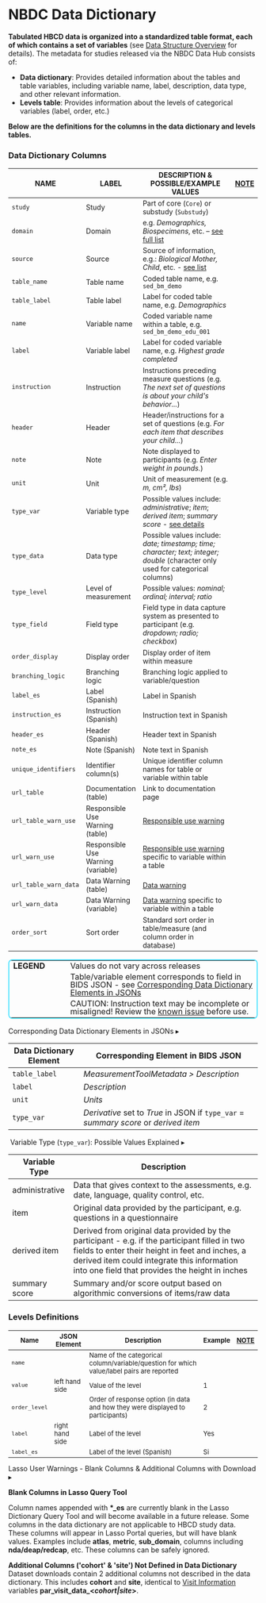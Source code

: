 # NBDC Data Dictionary

**Tabulated HBCD data is organized into a standardized table format, each of which contains a set of variables** (see [Data Structure Overview](../datacuration/overview.md) for details). The metadata for studies released via the NBDC Data Hub consists of:

 - **Data dictionary**: Provides detailed information about the tables and table variables, including variable name, label, description, data type, and other relevant information. 
 - **Levels table**: Provides information about the levels of categorical variables (label, order, etc.)

**Below are the definitions for the columns in the data dictionary and levels tables.**

### Data Dictionary Columns
<!-- DD -->
<table class="compact-table" style="font-size: 14px;">
<thead>
<tr>
  <th style="width: 15%;">NAME</th>
  <th style="width: 20%;">LABEL</th>
  <th>DESCRIPTION & POSSIBLE/EXAMPLE VALUES</th>
  <th style="width: 3%; text-align:center;"><a href="#legend">NOTE</a></th>
</tr>
</thead>
<tbody>
<!-- CORE METADATA -->
<tr>
  <td><code>study</code></td>
  <td>Study</td>
  <td style="word-wrap: break-word; white-space: normal;">Part of core (<code>Core</code>) or substudy (<code>Substudy</code>)</td>
  <td></td>
</tr>
<tr>
  <td><code>domain</code></td>
  <td>Domain</td>
  <td style="word-wrap: break-word; white-space: normal;">e.g. <i>Demographics, Biospecimens</i>, etc. – <a href="#domain-source-values">see full list</a></td>
  <td></td>
</tr>
<tr>
  <td><code>source</code></td>
  <td>Source</td>
  <td style="word-wrap: break-word; white-space: normal;">Source of information, e.g.: <i>Biological Mother, Child</i>, etc. - <a href="#domain-source-values">see list</a></td>
  <td></td>
</tr>
<!-- TABLE STRUCTURE -->
<tr>
  <td><code>table_name</code></td>
  <td>Table name</td>
  <td style="word-wrap: break-word; white-space: normal;">Coded table name, e.g. <code>sed_bm_demo</code></td>
  <td style="text-align:center;"><i class="fa-solid fa-lock" style="font-size: 1.2em;"></i></td>
</tr>
<tr>
  <td><code>table_label</code></td>
  <td>Table label</td>
  <td style="word-wrap: break-word; white-space: normal;">Label for coded table name, e.g. <i>Demographics</i></td>
  <td style="text-align:center;"><i style="font-size: 1.4em;" class="bi bi-filetype-json"></i></td>
</tr>
<!-- VARIABLE METADATA -->
<tr>
  <td><code>name</code></td>
  <td>Variable name</td>
  <td style="word-wrap: break-word; white-space: normal;">Coded variable name within a table, e.g. <code>sed_bm_demo_edu_001</code></td>
  <td style="text-align:center;"><i class="fa-solid fa-lock"></i></td>
</tr>
<tr>
  <td><code>label</code></td>
  <td>Variable label</td>
  <td style="word-wrap: break-word; white-space: normal;">Label for coded variable name, e.g. <i>Highest grade completed</i></td>
  <td style="text-align:center;"><i style="font-size: 1.4em;" class="bi bi-filetype-json"></i></td>
</tr>
<tr>
  <td><code>instruction</code></td>
  <td>Instruction</td>
  <td style="word-wrap: break-word; white-space: normal;">Instructions preceding measure questions (e.g. <i>The next set of questions is about your child's behavior...</i>)</td>
  <td style="text-align:center;"><i class="fas fa-exclamation-triangle" style="color:orange; font-size: 1.3em;"></i></td>
</tr>
<tr>
  <td><code>header</code></td>
  <td>Header</td>
  <td style="word-wrap: break-word; white-space: normal;">Header/instructions for a set of questions (e.g. <i>For each item that describes your child...</i>)</td>
  <td></td>
</tr>
<tr>
  <td><code>note</code></td>
  <td>Note</td>
  <td style="word-wrap: break-word; white-space: normal;">Note displayed to participants (e.g. <i>Enter weight in pounds.</i>)</td>
  <td></td>
</tr>
<tr>
  <td><code>unit</code></td>
  <td>Unit</td>
  <td style="word-wrap: break-word; white-space: normal;">Unit of measurement (e.g. <i>m, cm², lbs</i>)</td>
  <td style="text-align:center;"><i style="font-size: 1.4em;" class="bi bi-filetype-json"></i></td>
</tr>
<!-- VARIABLE TYPES -->
<tr>
  <td><code>type_var</code></td>
  <td>Variable type</td>
  <td style="word-wrap: break-word; white-space: normal;">Possible values include: <i>administrative</i>; <i>item</i>; <i>derived item</i>; <i>summary score</i> - <a href="">see details</a></td>
  <td style="text-align:center;"><i style="font-size: 1.4em;" class="bi bi-filetype-json"></i></td>
</tr>
<tr>
  <td><code>type_data</code></td>
  <td>Data type</td>
  <td style="word-wrap: break-word; white-space: normal;">Possible values include: <i>date; timestamp; time; character; text; integer; double</i> (character only used for categorical columns)</td>
  <td style="text-align:center;"><i class="fa-solid fa-lock"></i></td>
</tr>
<tr>
  <td><code>type_level</code></td>
  <td style="word-wrap: break-word; white-space: normal;">Level of measurement</td>
  <td style="word-wrap: break-word; white-space: normal;">Possible values: <i>nominal; ordinal; interval; ratio</i></td>
  <td></td>
</tr>
<tr>
  <td><code>type_field</code></td>
  <td>Field type</td>
  <td style="word-wrap: break-word; white-space: normal;">Field type in data capture system as presented to participant (e.g. <i>dropdown; radio; checkbox</i>)</td>
  <td></td>
</tr>
<!-- DISPLAY PROPERTIES -->
<tr>
  <td><code>order_display</code></td>
  <td>Display order</td>
  <td style="word-wrap: break-word; white-space: normal;">Display order of item within measure</td>
  <td></td>
</tr>
<tr>
  <td><code>branching_logic</code></td>
  <td>Branching logic</td>
  <td style="word-wrap: break-word; white-space: normal;">Branching logic applied to variable/question</td>
  <td></td>
</tr>
<tr>
  <td><code>label_es</code></td>
  <td>Label (Spanish)</td>
  <td>Label in Spanish</td>
  <td></td>
</tr>
<tr>
  <td><code>instruction_es</code></td>
  <td>Instruction (Spanish)</td>
  <td style="word-wrap: break-word; white-space: normal;">Instruction text in Spanish</td>
  <td></td>
</tr>
<tr>
  <td><code>header_es</code></td>
  <td>Header (Spanish)</td>
  <td>Header text in Spanish</td>
  <td></td>
</tr>
<tr>
  <td><code>note_es</code></td>
  <td>Note (Spanish)</td>
  <td>Note text in Spanish</td>
  <td></td>
</tr>
<!-- IDENTIFIERS & LINKS -->
<tr>
  <td><code>unique_identifiers</code></td>
  <td>Identifier column(s)</td>
  <td style="word-wrap: break-word; white-space: normal;">Unique identifier column names for table or variable within table</td>
  <td style="text-align:center;"><i class="fa-solid fa-lock"></i></td>
</tr>
<tr>
  <td><code>url_table</code></td>
  <td>Documentation (table)</td>
  <td style="word-wrap: break-word; white-space: normal;">Link to documentation page</td>
  <td></td>
</tr>
<tr>
  <td><code>url_table_warn_use</code></td>
  <td>Responsible Use<br>Warning (table)</td>
  <td style="word-wrap: break-word; white-space: normal;"><a href="../resp_data_use/#warnings" target="_blank">Responsible use warning</a></td>
  <td></td>
</tr>
<tr>
  <td><code>url_warn_use</code></td>
  <td>Responsible Use<br>Warning (variable)</td>
  <td style="word-wrap: break-word; white-space: normal;"><a href="../resp_data_use/#warnings" target="_blank">Responsible use warning</a> specific to variable within a table</td>
  <td></td>
</tr>
<tr>
  <td><code>url_table_warn_data</code></td>
  <td>Data Warning (table)</td>
  <td style="word-wrap: break-word; white-space: normal;"><a href="../resp_data_use/#warnings" target="_blank">Data warning</a></td>
  <td></td>
</tr>
<tr>
  <td><code>url_warn_data</code></td>
  <td>Data Warning (variable)</td>
  <td style="word-wrap: break-word; white-space: normal;"><a href="../resp_data_use/#warnings" target="_blank">Data warning</a> specific to variable within a table</td>
  <td></td>
</tr>
<tr>
  <td><code>order_sort</code></td>
  <td>Sort order</td>
  <td style="word-wrap: break-word; white-space: normal;">Standard sort order in table/measure (and column order in database)</td>
  <td></td>
</tr>
</tbody>
</table>
<!-- LEGEND -->
<table id="legend" class="compact-table-no-vertical-lines" style="border: 2px solid #4fe2ffff; border-radius: 8px; border-collapse: collapse; line-height: 1.0;">
<tbody>
<tr>
<td><b>LEGEND</b></td>
<td style="text-align: center; padding-left: 30px"><i style="font-size: 1.2em;" class="fa-solid fa-lock"></i></td>
<td style="padding-left: 5px">Values do not vary across releases</td></tr>
<tr>
<td></td>
<td style="text-align: center; padding-left: 30px"><i style="font-size: 1.3em;" class="bi bi-filetype-json"></i></td>
<td style="padding-left: 5px">Table/variable element corresponds to field in BIDS JSON - see <a href="#json">Corresponding Data Dictionary Elements in JSONs</a></td></tr>
<tr>
<td></td><td style="text-align: center; padding-left: 30px"><i class="fas fa-exclamation-triangle" style="color:orange; font-size: 1.2em;"></i></td>
<td style="padding-left: 5px">CAUTION: Instruction text may be incomplete or misaligned! Review the <a href="../../changelog/knownissues/#instruction-metadata-read-carefully">known issue</a> before use.</td></tr>
</tbody>
</table>

<!-- JSON -->
<div id="json" class="table-banner" onclick="toggleCollapse(this)">
  <span class="emoji"><i style="font-size: 1.1em;" class="bi bi-filetype-json"></i></span>
  <span class="text-with-link">
  <span class="text">Corresponding Data Dictionary Elements in JSONs</span>
  <a class="anchor-link" href="#json" title="Copy link">
  <i class="fa-solid fa-link"></i>
  </a>
  </span>
  <span class="arrow">▸</span>
</div>
<div class="table-collapsible-content">
<table class="table-no-vertical-lines">
<thead>
  <tr><th>Data Dictionary Element</th><th>Corresponding Element in BIDS JSON</th>
  </tr>
</thead>
<tbody>
<tr><td><code>table_label</code></td><td><i>MeasurementToolMetadata > Description</i></td></tr>
<tr><td><code>label</code></td><td><i>Description</i></td></tr>
<tr><td><code>unit</code></td><td><i>Units</i></td></tr>
<tr><td><code>type_var</code></td><td><i>Derivative</i> set to <i>True</i> in JSON if <code>type_var</code> = <i>summary score</i> or <i>derived item</i></td></tr>
</tbody>
</table>
</div>

<!-- Type variable values -->
<div id="type_var" class="table-banner" onclick="toggleCollapse(this)">
  <span class="emoji"><i style="margin-right: 4px;" class="fa fa-book"></i></span>
  <span class="text-with-link">
  <span class="text">Variable Type (<code>type_var</code>): Possible Values Explained</span>
  <a class="anchor-link" href="#type_var" title="Copy link">
  <i class="fa-solid fa-link"></i>
  </a>
  </span>
  <span class="arrow">▸</span>
</div>
<div class="table-collapsible-content">
<table class="table-no-vertical-lines">
<thead>
<tr>
<th>Variable Type</th>
<th>Description</th>
</tr>
</thead>
<tbody>
<tr>
<td>administrative</td>
<td style="word-wrap: break-word; white-space: normal;">Data that gives context to the assessments, e.g. date, language, quality control, etc.</td>
</tr>
<tr>
<td>item</td><td style="word-wrap: break-word; white-space: normal;">Original data provided by the participant, e.g. questions in a questionnaire</td>
</tr>
<tr><td>derived item</td><td style="word-wrap: break-word; white-space: normal;">Derived from original data provided by the participant - e.g. if the participant filled in two fields to enter their height in feet and inches, a derived item could integrate this information into one field that provides the height in inches</td></tr>
<tr><td>summary score</td><td style="word-wrap: break-word; white-space: normal;">Summary and/or score output based on algorithmic conversions of items/raw data</td>
</tr>
</tbody>
</table>
</div>

### Levels Definitions

<table style="width: 100%; border-collapse: collapse; table-layout: fixed; font-size: 13px;">
    <thead>
      <tr>
        <th>Name</th>
        <th>JSON Element</th>
        <th>Description</th>
        <th>Example</th>
        <th style="width: 3%; text-align:center;"><a href="#legend">NOTE</a></th>
      </tr>
    </thead>
    <tbody>
      <tr>
        <td><code>name</code></td>
        <td>&nbsp;</td>
        <td style="word-wrap: break-word; white-space: normal;">Name of the categorical column/variable/question for which value/label pairs are reported</td>
        <td>&nbsp;</td>
        <td style="text-align:center;"><i class="fa-solid fa-lock"></i></td>
      </tr>
      <tr>
        <td><code>value</code></td>
        <td>left hand side</td>
        <td>Value of the level</td>
        <td>1</td>
        <td style="text-align:center;"><i class="fa-solid fa-lock"></i></td>
      </tr>
      <tr>
        <td><code>order_level</code></td>
        <td></td>
        <td style="word-wrap: break-word; white-space: normal;">Order of response option (in data and how they were displayed to participants)</td>
        <td>2</td>
        <td style="text-align:center;"><i class="fa-solid fa-lock"></i></td>
      </tr>
      <tr>
        <td><code>label</code></td>
        <td>right hand side</td>
        <td>Label of the level</td>
        <td>Yes</td>
        <td></td>
      </tr>
      <tr>
        <td><code>label_es</code></td>
        <td></td>
        <td>Label of the level (Spanish)</td>
        <td>Si</td>
        <td></td>
      </tr>
</table>

<div id="add-columns" class="warning-banner" onclick="toggleCollapse(this)">
  <span class="emoji"><i class="fas fa-exclamation-triangle"></i></span>
  <span class="text-with-link">
  <span class="text">Lasso User Warnings - Blank Columns & Additional Columns with Download</span>
  <a class="anchor-link" href="#add-columns" title="Copy link">
  <i class="fa-solid fa-link"></i>
  </a>
  </span>
  <span class="arrow">▸</span>
</div>
<div class="warning-collapsible-content">
<p><b>Blank Columns in Lasso Query Tool</b><br>
<p>Column names appended with <b>*_es</b> are currently blank in the Lasso Dictionary Query Tool and will become available in a future release. Some columns in the data dictionary are not applicable to HBCD study data. These columns will appear in Lasso Portal queries, but will have blank values. Examples include <b>atlas</b>, <b>metric</b>, <b>sub_domain</b>, columns including <b>nda/deap/redcap</b>, etc. These columns can be safely ignored.</p>
<p><b>Additional Columns ('cohort' & 'site') Not Defined in Data Dictionary</b><br>
Dataset downloads contain 2 additional columns not described in the data dictionary. This includes <b>cohort</b> and <b>site</b>, identical to <a href="../../instruments/demo/visitinfo">Visit Information</a> variables <b>par_visit_data_&lt;<i>cohort|site</i>&gt;</b>.</p>
</div>


